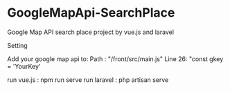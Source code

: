 # GoogleMapApi-SearchPlace
Google Map API search place project by vue.js and laravel

Setting

 Add your google map api to:
 Path : "/front/src/main.js"
 Line 26: "const gkey = 'YourKey'
 
 run vue.js : npm run serve 
 run laravel : php artisan serve
 
